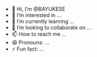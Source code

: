 - 👋 Hi, I’m @BAYUKESE
- 👀 I’m interested in ...
- 🌱 I’m currently learning ...
- 💞️ I’m looking to collaborate on ...
- 📫 How to reach me ...
- 😄 Pronouns: ...
- ⚡ Fun fact: ...

<!---
BAYUKESE/BAYUKESE is a ✨ special ✨ repository because its `README.md` (this file) appears on your GitHub profile.
You can click the Preview link to take a look at your changes.
--->
